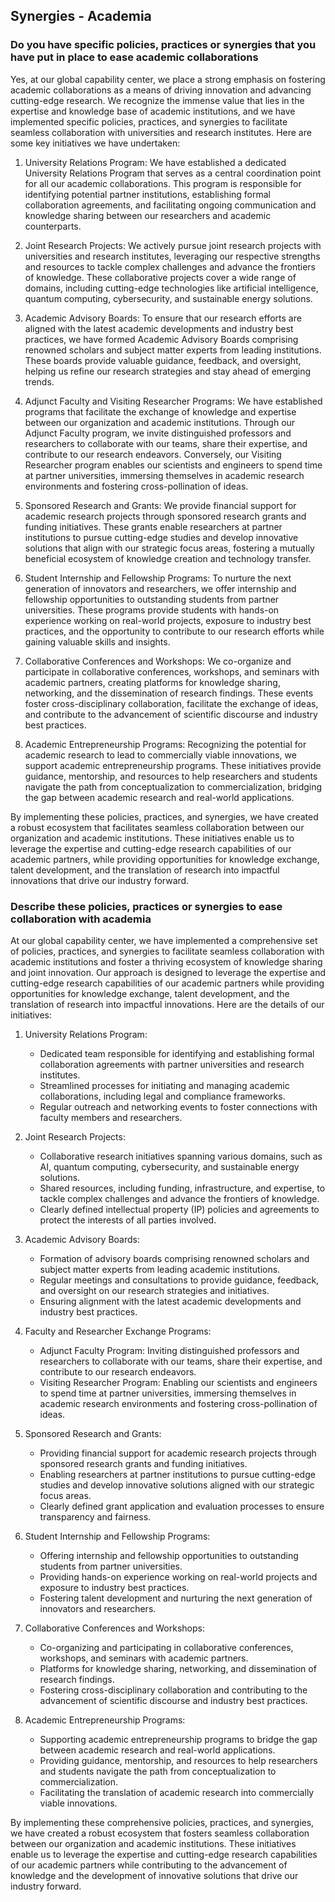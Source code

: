 ## Synergies - Academia

### Do you have specific policies, practices or synergies that you have put in place to ease academic collaborations
Yes, at our global capability center, we place a strong emphasis on fostering academic collaborations as a means of driving innovation and advancing cutting-edge research. We recognize the immense value that lies in the expertise and knowledge base of academic institutions, and we have implemented specific policies, practices, and synergies to facilitate seamless collaboration with universities and research institutes. Here are some key initiatives we have undertaken:

1. University Relations Program:
   We have established a dedicated University Relations Program that serves as a central coordination point for all our academic collaborations. This program is responsible for identifying potential partner institutions, establishing formal collaboration agreements, and facilitating ongoing communication and knowledge sharing between our researchers and academic counterparts.

2. Joint Research Projects:
   We actively pursue joint research projects with universities and research institutes, leveraging our respective strengths and resources to tackle complex challenges and advance the frontiers of knowledge. These collaborative projects cover a wide range of domains, including cutting-edge technologies like artificial intelligence, quantum computing, cybersecurity, and sustainable energy solutions.

3. Academic Advisory Boards:
   To ensure that our research efforts are aligned with the latest academic developments and industry best practices, we have formed Academic Advisory Boards comprising renowned scholars and subject matter experts from leading institutions. These boards provide valuable guidance, feedback, and oversight, helping us refine our research strategies and stay ahead of emerging trends.

4. Adjunct Faculty and Visiting Researcher Programs:
   We have established programs that facilitate the exchange of knowledge and expertise between our organization and academic institutions. Through our Adjunct Faculty program, we invite distinguished professors and researchers to collaborate with our teams, share their expertise, and contribute to our research endeavors. Conversely, our Visiting Researcher program enables our scientists and engineers to spend time at partner universities, immersing themselves in academic research environments and fostering cross-pollination of ideas.

5. Sponsored Research and Grants:
   We provide financial support for academic research projects through sponsored research grants and funding initiatives. These grants enable researchers at partner institutions to pursue cutting-edge studies and develop innovative solutions that align with our strategic focus areas, fostering a mutually beneficial ecosystem of knowledge creation and technology transfer.

6. Student Internship and Fellowship Programs:
   To nurture the next generation of innovators and researchers, we offer internship and fellowship opportunities to outstanding students from partner universities. These programs provide students with hands-on experience working on real-world projects, exposure to industry best practices, and the opportunity to contribute to our research efforts while gaining valuable skills and insights.

7. Collaborative Conferences and Workshops:
   We co-organize and participate in collaborative conferences, workshops, and seminars with academic partners, creating platforms for knowledge sharing, networking, and the dissemination of research findings. These events foster cross-disciplinary collaboration, facilitate the exchange of ideas, and contribute to the advancement of scientific discourse and industry best practices.

8. Academic Entrepreneurship Programs:
   Recognizing the potential for academic research to lead to commercially viable innovations, we support academic entrepreneurship programs. These initiatives provide guidance, mentorship, and resources to help researchers and students navigate the path from conceptualization to commercialization, bridging the gap between academic research and real-world applications.

By implementing these policies, practices, and synergies, we have created a robust ecosystem that facilitates seamless collaboration between our organization and academic institutions. These initiatives enable us to leverage the expertise and cutting-edge research capabilities of our academic partners, while providing opportunities for knowledge exchange, talent development, and the translation of research into impactful innovations that drive our industry forward.

### Describe these policies, practices or synergies to ease collaboration with academia
At our global capability center, we have implemented a comprehensive set of policies, practices, and synergies to facilitate seamless collaboration with academic institutions and foster a thriving ecosystem of knowledge sharing and joint innovation. Our approach is designed to leverage the expertise and cutting-edge research capabilities of our academic partners while providing opportunities for knowledge exchange, talent development, and the translation of research into impactful innovations. Here are the details of our initiatives:

1. University Relations Program:
   - Dedicated team responsible for identifying and establishing formal collaboration agreements with partner universities and research institutes.
   - Streamlined processes for initiating and managing academic collaborations, including legal and compliance frameworks.
   - Regular outreach and networking events to foster connections with faculty members and researchers.

2. Joint Research Projects:
   - Collaborative research initiatives spanning various domains, such as AI, quantum computing, cybersecurity, and sustainable energy solutions.
   - Shared resources, including funding, infrastructure, and expertise, to tackle complex challenges and advance the frontiers of knowledge.
   - Clearly defined intellectual property (IP) policies and agreements to protect the interests of all parties involved.

3. Academic Advisory Boards:
   - Formation of advisory boards comprising renowned scholars and subject matter experts from leading academic institutions.
   - Regular meetings and consultations to provide guidance, feedback, and oversight on our research strategies and initiatives.
   - Ensuring alignment with the latest academic developments and industry best practices.

4. Faculty and Researcher Exchange Programs:
   - Adjunct Faculty Program: Inviting distinguished professors and researchers to collaborate with our teams, share their expertise, and contribute to our research endeavors.
   - Visiting Researcher Program: Enabling our scientists and engineers to spend time at partner universities, immersing themselves in academic research environments and fostering cross-pollination of ideas.

5. Sponsored Research and Grants:
   - Providing financial support for academic research projects through sponsored research grants and funding initiatives.
   - Enabling researchers at partner institutions to pursue cutting-edge studies and develop innovative solutions aligned with our strategic focus areas.
   - Clearly defined grant application and evaluation processes to ensure transparency and fairness.

6. Student Internship and Fellowship Programs:
   - Offering internship and fellowship opportunities to outstanding students from partner universities.
   - Providing hands-on experience working on real-world projects and exposure to industry best practices.
   - Fostering talent development and nurturing the next generation of innovators and researchers.

7. Collaborative Conferences and Workshops:
   - Co-organizing and participating in collaborative conferences, workshops, and seminars with academic partners.
   - Platforms for knowledge sharing, networking, and dissemination of research findings.
   - Fostering cross-disciplinary collaboration and contributing to the advancement of scientific discourse and industry best practices.

8. Academic Entrepreneurship Programs:
   - Supporting academic entrepreneurship programs to bridge the gap between academic research and real-world applications.
   - Providing guidance, mentorship, and resources to help researchers and students navigate the path from conceptualization to commercialization.
   - Facilitating the translation of academic research into commercially viable innovations.

By implementing these comprehensive policies, practices, and synergies, we have created a robust ecosystem that fosters seamless collaboration between our organization and academic institutions. These initiatives enable us to leverage the expertise and cutting-edge research capabilities of our academic partners while contributing to the advancement of knowledge and the development of innovative solutions that drive our industry forward.
